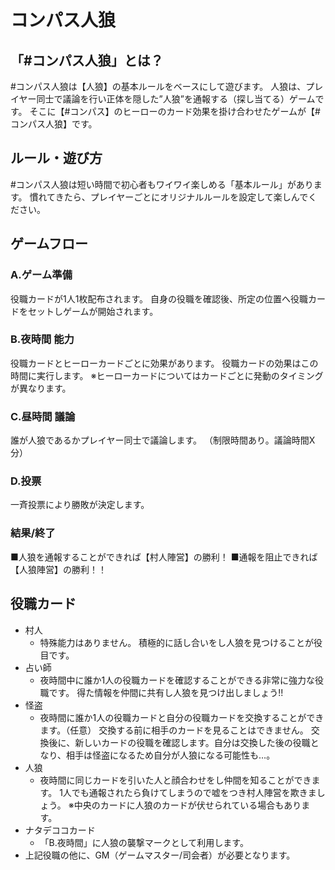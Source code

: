 # コンパス人狼

## 「#コンパス人狼」とは？

 #コンパス人狼は【人狼】の基本ルールをベースにして遊びます。
 人狼は、プレイヤー同士で議論を行い正体を隠した”人狼”を通報する（探し当てる）ゲームです。
 そこに【#コンパス】のヒーローのカード効果を掛け合わせたゲームが【#コンパス人狼】です。

## ルール・遊び方

 #コンパス人狼は短い時間で初心者もワイワイ楽しめる「基本ルール」があります。
 慣れてきたら、プレイヤーごとにオリジナルルールを設定して楽しんでください。

## ゲームフロー

### A.ゲーム準備

役職カードが1人1枚配布されます。
自身の役職を確認後、所定の位置へ役職カードをセットしゲームが開始されます。

### B.夜時間 能力

役職カードとヒーローカードごとに効果があります。
役職カードの効果はこの時間に実行します。
※ヒーローカードについてはカードごとに発動のタイミングが異なります。

### C.昼時間 議論

誰が人狼であるかプレイヤー同士で議論します。
（制限時間あり。議論時間X分）

### D.投票

一斉投票により勝敗が決定します。

### 結果/終了

■人狼を通報することができれば【村人陣営】の勝利！
■通報を阻止できれば【人狼陣営】の勝利！！

## 役職カード

* 村人
  * 特殊能力はありません。 積極的に話し合いをし人狼を見つけることが役目です。
* 占い師
  * 夜時間中に誰か1人の役職カードを確認することができる非常に強力な役職です。 得た情報を仲間に共有し人狼を見つけ出しましょう!!
* 怪盗
  * 夜時間に誰か1人の役職カードと自分の役職カードを交換することができます。（任意） 交換する前に相手のカードを見ることはできません。 交換後に、新しいカードの役職を確認します。自分は交換した後の役職となり、相手は怪盗になるため自分が人狼になる可能性も…。
* 人狼
  * 夜時間に同じカードを引いた人と顔合わせをし仲間を知ることができます。 1人でも通報されたら負けてしまうので嘘をつき村人陣営を欺きましょう。
    ※中央のカードに人狼のカードが伏せられている場合もあります。
* ナタデココカード
  * 「B.夜時間」に人狼の襲撃マークとして利用します。
* 上記役職の他に、GM（ゲームマスター/司会者）が必要となります。
